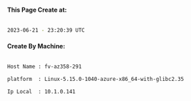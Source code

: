 
   
#### This Page Create at:

```bash

2023-06-21 - 23:20:39 UTC

```

#### Create By Machine:

```bash

Host Name : fv-az358-291

platform  : Linux-5.15.0-1040-azure-x86_64-with-glibc2.35

Ip Local  : 10.1.0.141

```

